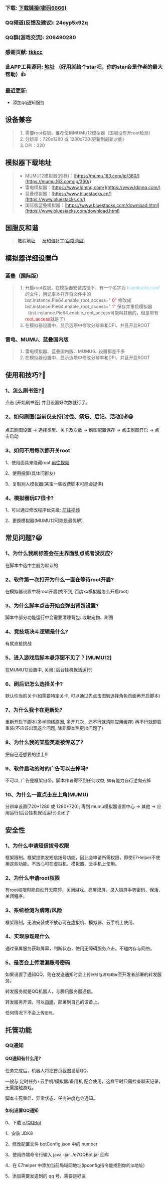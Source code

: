 ### 下载: [下载链接(密码6666)](https://wwos.lanzouj.com/ijA8I1akj9ni)

### QQ频道(反馈及建议): 24oyp5x92q

### QQ群(游戏交流): 206490280 

### 感谢贡献: [tkkcc](https://github.com/tkkcc)

### 此APP工具源码: [地址](https://github.com/boluokk/e7Helper) （好用就给个star吧，你的star会是作者的最大帮助）👍

### 最近更新: 
- 添加qq通知服务

## 设备兼容

> 1. 需要root权限，推荐使用MUMU12模拟器（国服没有开root检测）
> 2. 分辨率：720x1280 或 1280x720(更新到最新才能)
> 3. DPI：320

## 模拟器下载地址

> - MUMU12模拟器(推荐)：[https://mumu.163.com/jp/360/](https://mumu.163.com/jp/360/)
> - 雷电模拟器：[https://www.ldmnq.com/](https://www.ldmnq.com/)
> - 蓝叠模拟器：[https://www.bluestacks.cn/](https://www.bluestacks.cn/)
> - 国际版蓝叠模拟器：[https://www.bluestacks.com/download.html](https://www.bluestacks.com/download.html)

## 国服反和谐
> [教程地址](https://g.nga.cn/read.php?tid=37578061&rand=971) 　 
> [反和谐补丁(百度网盘)](https://pan.baidu.com/s/14kMrOB8fa5jP06HpKwmb1Q?pwd=dfnt#list/path=%2F) 　


## 模拟器详细设置📺

### 蓝叠（国际版）

> 1. 开启root权限，在模拟器安装路径下，有一个名字为   <font color="skyblue">bluestacks.conf</font> 的文件，用记事本打开将文件中的 bst.instance.Pie64.enable_root_access=" <font color="red">0</font>"  修改成  bst.instance.Pie64.enable_root_access=" <font color="red">1</font>" 保存并重启模拟器（bst.instance.Pie64.enable_root_access可能叫其他的，但是带有<font color='red'>root_access</font>就是了）
> 2. 在模拟器设置中，显示选项中修改分辨率和DPI、并且开启ROOT

### 雷电、MUMU、蓝叠国内版

> 1. 雷电模拟器、蓝叠国内版、MUMU6...设置都差不多
> 2. 在模拟器设置中，显示选项中修改分辨率和DPI、并且开启ROOT

## 使用和技巧?🦊

### 1、怎么刷书签?🍃
 
点击 [开始刷书签] 并且设置好次数就行了。

### 2、如何刷图(当前仅支持[讨伐、祭坛、后记、活动])✌️😀

点击刷图设置 -> 选择类型、关卡及次数 -> 刷图配置保存 -> 点击刷图开启 -> 点击启动

### 3、如何不用每次都开关root 

1、使用面具来隐藏root [前往视频](https://www.bilibili.com/video/BV1hX4y1m7YX/?spm_id_from=333.337.search-card.all.click&vd_source=0a11f3e57dadf1233d83ab558c971e40)</br>

2、使用投屏(具体问群友)
   
3、复制别人模拟器(某宝一些收费脚本可能会提供)

### 4、模拟器玩E7很卡?

1、可以通过修改程序优先级: [前往视频](https://www.ldmnq.com/forum/45337.html)</br>

2、更换模拟器(MUMU12可能是最优解)


## 常见问题?😀

### 1、为什么我刷标签会在主界面乱点或者没反应?

在脚本中选中主题为默认的

### 2、软件第一次打开为什么一直在等待root开启?

在模拟器设置中将root开启(找不到, 百度xx模拟器怎么开启root)

### 3、为什么脚本点击开始会弹出背包设置?

脚本中部分功能运行中会需要清理背包: 收取宠物、刷图

### 4、竞技场决斗逻辑是什么?
 
有就直接挑战

### 5、进入游戏后脚本悬浮窗不见了？(MUMU12)

在MUMU12设置中, 关闭 [后台挂机保活运行]

### 6、刷后记怎么选择关卡?

默认你当前关卡(如需要特定关卡, 可以通过先点击图到选择角色页面再开启脚本)

### 7、为什么我卡在更新处?

重新开启下脚本(多半网络原因, 多开几次，还不行就清除应用缓存)
再不行就卸载重装(不应该出现这个问题, 除非脚本热更出问题了)

### 8、为什么我的某些英雄被传送了?

把自己还想要的锁上!!!

### 9、软件启动的时的广告可以去掉吗?

不可以, 广告是框架自带。脚本作者得不到任何收益; 如有能力自行逆向去掉

### 10、为什么一直点击左上角(MUMU)

分辨率设置[720\*1280 或 1280\*720]; 再到 mumu模拟器设置中心 -> 其他 -> 应用运行(后台挂机保活运行)关闭了

## 安全性

### 1、为什么申请短信拨号权限

框架限制。框架提供发短信拨号功能，因此会申请所需权限，即使E7Helper不使用这些功能。不放心可在虚拟机、模拟器、云手机上使用。

### 2、为什么申请root权限

有root权限时能自动开无障碍、关闭游戏、亮屏熄屏、录入锁屏手势密码、保活、关闭程序。

### 3、系统检测为病毒/风险

框架限制。无法安装或不放心可在虚拟机、模拟器、云手机上使用。

### 4、实现原理是什么

通过录屏服务获取屏幕，判断状态，使用无障碍服务点击。不碰内存与网络。

### 5、是否会上传泄漏账号密码

如果设置了通知QQ，则在发送通知时会上传`账号`与`游戏截屏`至开发者部署的转发服务。

转发服务就是QQ机器人，与腾讯服务器通信。

转发服务开源，可以[自建](#如何设置QQ通知)，部署到自己的设备上。

任何情况下不会上传`密码`。

## 托管功能

### QQ通知

#### QQ通知有什么用?

任务完成后，机器人将把首页截图发给QQ。

一般与 定时任务+云手机/模拟器/备用机 配合使用，这样平时只需检查聊天记录，无需接触游戏。

脚本卡死重启、异常状态、任务进度也会通知。

#### 如何设置QQ通知

0、下载 [e7QQBot](https://github.com/boluokk/e7QQBot/releases/tag/release)

1、安装 JDK8

2、修改配置文件 botConfig.json 中的 number

3、使用终端命令行输入 java -jar ./e7QQBot.jar 回车

4、在 E7helper 中添加当前局域网地址(ipconfig指令能找到你的ip地址)

5、添加需要发送到的 qq 号，需要是好友